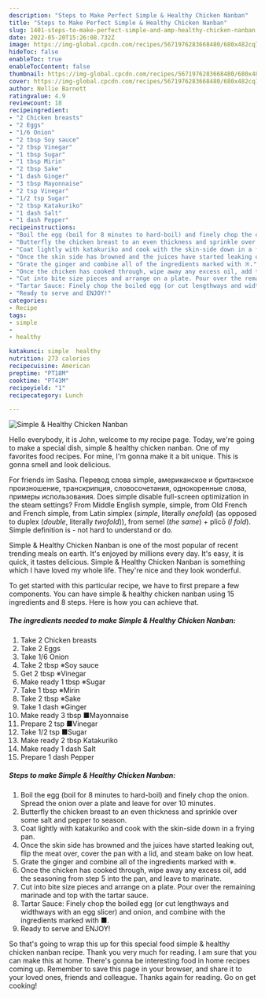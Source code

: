 ```yaml
---
description: "Steps to Make Perfect Simple & Healthy Chicken Nanban"
title: "Steps to Make Perfect Simple & Healthy Chicken Nanban"
slug: 1401-steps-to-make-perfect-simple-and-amp-healthy-chicken-nanban
date: 2022-05-20T15:26:08.732Z
image: https://img-global.cpcdn.com/recipes/5671976283668480/680x482cq70/simple-healthy-chicken-nanban-recipe-main-photo.jpg
hideToc: false
enableToc: true
enableTocContent: false
thumbnail: https://img-global.cpcdn.com/recipes/5671976283668480/680x482cq70/simple-healthy-chicken-nanban-recipe-main-photo.jpg
cover: https://img-global.cpcdn.com/recipes/5671976283668480/680x482cq70/simple-healthy-chicken-nanban-recipe-main-photo.jpg
author: Nellie Barnett
ratingvalue: 4.9
reviewcount: 18
recipeingredient:
- "2 Chicken breasts"
- "2 Eggs"
- "1/6 Onion"
- "2 tbsp Soy sauce"
- "2 tbsp Vinegar"
- "1 tbsp Sugar"
- "1 tbsp Mirin"
- "2 tbsp Sake"
- "1 dash Ginger"
- "3 tbsp Mayonnaise"
- "2 tsp Vinegar"
- "1/2 tsp Sugar"
- "2 tbsp Katakuriko"
- "1 dash Salt"
- "1 dash Pepper"
recipeinstructions:
- "Boil the egg (boil for 8 minutes to hard-boil) and finely chop the onion. Spread the onion over a plate and leave for over 10 minutes."
- "Butterfly the chicken breast to an even thickness and sprinkle over some salt and pepper to season."
- "Coat lightly with katakuriko and cook with the skin-side down in a frying pan."
- "Once the skin side has browned and the juices have started leaking out, flip the meat over, cover the pan with a lid, and steam bake on low heat."
- "Grate the ginger and combine all of the ingredients marked with ※."
- "Once the chicken has cooked through, wipe away any excess oil, add the seasoning from step 5 into the pan, and leave to marinate."
- "Cut into bite size pieces and arrange on a plate. Pour over the remaining marinade and top with the tartar sauce."
- "Tartar Sauce: Finely chop the boiled egg (or cut lengthways and widthways with an egg slicer) and onion, and combine with the ingredients marked with ■."
- "Ready to serve and ENJOY!"
categories:
- Recipe
tags:
- simple
- 
- healthy

katakunci: simple  healthy 
nutrition: 273 calories
recipecuisine: American
preptime: "PT18M"
cooktime: "PT43M"
recipeyield: "1"
recipecategory: Lunch

---
```



![Simple & Healthy Chicken Nanban](https://img-global.cpcdn.com/recipes/5671976283668480/680x482cq70/simple-healthy-chicken-nanban-recipe-main-photo.jpg)

Hello everybody, it is John, welcome to my recipe page. Today, we're going to make a special dish, simple & healthy chicken nanban. One of my favorites food recipes. For mine, I'm gonna make it a bit unique. This is gonna smell and look delicious.

For friends im Sasha. Перевод слова simple, американское и британское произношение, транскрипция, словосочетания, однокоренные слова, примеры использования. Does simple disable full-screen optimization in the steam settings? From Middle English symple, simple, from Old French and French simple, from Latin simplex (*simple*, literally *onefold*) (as opposed to duplex (*double*, literally *twofold*)), from semel (*the same*) + plicō (*I fold*). Simple definition is - not hard to understand or do.

Simple & Healthy Chicken Nanban is one of the most popular of recent trending meals on earth. It's enjoyed by millions every day. It's easy, it is quick, it tastes delicious. Simple & Healthy Chicken Nanban is something which I have loved my whole life. They're nice and they look wonderful.


To get started with this particular recipe, we have to first prepare a few components. You can have simple & healthy chicken nanban using 15 ingredients and 8 steps. Here is how you can achieve that.

<!--inarticleads1-->

##### The ingredients needed to make Simple & Healthy Chicken Nanban:

1. Take 2 Chicken breasts
1. Take 2 Eggs
1. Take 1/6 Onion
1. Take 2 tbsp ※Soy sauce
1. Get 2 tbsp ※Vinegar
1. Make ready 1 tbsp ※Sugar
1. Take 1 tbsp ※Mirin
1. Take 2 tbsp ※Sake
1. Take 1 dash ※Ginger
1. Make ready 3 tbsp ■Mayonnaise
1. Prepare 2 tsp ■Vinegar
1. Take 1/2 tsp ■Sugar
1. Make ready 2 tbsp Katakuriko
1. Make ready 1 dash Salt
1. Prepare 1 dash Pepper




<!--inarticleads2-->

##### Steps to make Simple & Healthy Chicken Nanban:

1. Boil the egg (boil for 8 minutes to hard-boil) and finely chop the onion. Spread the onion over a plate and leave for over 10 minutes.
1. Butterfly the chicken breast to an even thickness and sprinkle over some salt and pepper to season.
1. Coat lightly with katakuriko and cook with the skin-side down in a frying pan.
1. Once the skin side has browned and the juices have started leaking out, flip the meat over, cover the pan with a lid, and steam bake on low heat.
1. Grate the ginger and combine all of the ingredients marked with ※.
1. Once the chicken has cooked through, wipe away any excess oil, add the seasoning from step 5 into the pan, and leave to marinate.
1. Cut into bite size pieces and arrange on a plate. Pour over the remaining marinade and top with the tartar sauce.
1. Tartar Sauce: Finely chop the boiled egg (or cut lengthways and widthways with an egg slicer) and onion, and combine with the ingredients marked with ■.
1. Ready to serve and ENJOY!



So that's going to wrap this up for this special food simple & healthy chicken nanban recipe. Thank you very much for reading. I am sure that you can make this at home. There's gonna be interesting food in home recipes coming up. Remember to save this page in your browser, and share it to your loved ones, friends and colleague. Thanks again for reading. Go on get cooking!

